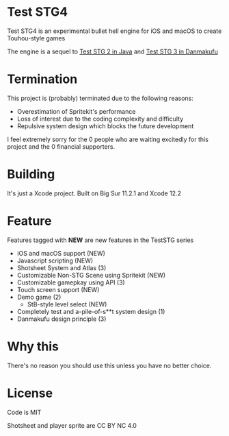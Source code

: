 #  Test STG4
Test STG4 is an experimental bullet hell engine for iOS and macOS to create Touhou-style games

The engine is a sequel to [Test STG 2 in Java](https://github.com/XiaoGeNintendo/-LibGdx-Test-STG2) and [Test STG 3 in Danmakufu](https://github.com/XiaoGeNintendo/xiaogenintendo/releases/tag/STG01A)

# Termination
This project is (probably) terminated due to the following reasons:
- Overestimation of Spritekit's performance
- Loss of interest due to the coding complexity and difficulty
- Repulsive system design which blocks the future development

I feel extremely sorry for the 0 people who are waiting excitedly for this project and the 0 financial supporters.

# Building
It's just a Xcode project. Built on Big Sur 11.2.1 and Xcode 12.2

# Feature
Features tagged with **NEW** are new features in the TestSTG series

- iOS and macOS support (NEW)
- Javascript scripting (NEW)
- Shotsheet System and Atlas (3)
- Customizable Non-STG Scene using Spritekit (NEW)
- Customizable gamepkay using API (3)
- Touch screen support (NEW)
- Demo game (2)
    - StB-style level select (NEW)
- Completely test and a-pile-of-s**t system design (1)
- Danmakufu design principle (3)

# Why this
There's no reason you should use this unless you have no better choice.

# License
Code is MIT

Shotsheet and player sprite are CC BY NC 4.0
